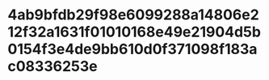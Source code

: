 # 4ab9bfdb29f98e6099288a14806e212f32a1631f01010168e49e21904d5b0154f3e4de9bb610d0f371098f183ac08336253e